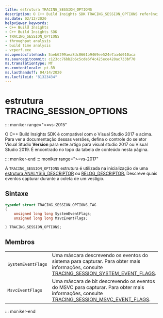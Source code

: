 ```yaml
---
title: estrutura TRACING_SESSION_OPTIONS
description: O C++ Build Insights SDK TRACING_SESSION_OPTIONS referência de estrutura.
ms.date: 02/12/2020
helpviewer_keywords:
- C++ Build Insights
- C++ Build Insights SDK
- TRACING_SESSION_OPTIONS
- throughput analysis
- build time analysis
- vcperf.exe
ms.openlocfilehash: 5aeb6299aea8dc0661b9469ee524e7aa4d010aca
ms.sourcegitcommit: c123cc76bb2b6c5cde6f4c425ece420ac733bf70
ms.translationtype: MT
ms.contentlocale: pt-BR
ms.lasthandoff: 04/14/2020
ms.locfileid: "81323434"
---
```

# <a name="tracing_session_options-structure"></a>estrutura TRACING_SESSION_OPTIONS

::: moniker range="<=vs-2015"

O C++ Build Insights SDK é compatível com o Visual Studio 2017 e acima. Para ver a documentação dessas versões, defina o controle do seletor Visual Studio **Version** para este artigo para visual studio 2017 ou Visual Studio 2019. É encontrado no topo da tabela de conteúdo nesta página.

::: moniker-end
::: moniker range=">=vs-2017"

A `TRACING_SESSION_OPTIONS` estrutura é utilizada na inicialização de uma [estrutura ANALYSIS_DESCRIPTOR](analysis-descriptor-struct.md) ou [RELOG_DESCRIPTOR.](relog-descriptor-struct.md) Descreve quais eventos capturar durante a coleta de um vestígio.

## <a name="syntax"></a>Sintaxe

```cpp
typedef struct TRACING_SESSION_OPTIONS_TAG
{
    unsigned long long SystemEventFlags;
    unsigned long long MsvcEventFlags;

} TRACING_SESSION_OPTIONS;
```

## <a name="members"></a>Membros

|  |  |
|--|--|
| `SystemEventFlags` | Uma máscara descrevendo os eventos do sistema para capturar. Para obter mais informações, consulte [TRACING_SESSION_SYSTEM_EVENT_FLAGS](tracing-session-system-event-flags-constants.md). |
| `MsvcEventFlags` | Uma máscara de bit descrevendo os eventos do MSVC para capturar. Para obter mais informações, consulte [TRACING_SESSION_MSVC_EVENT_FLAGS](tracing-session-msvc-event-flags-constants.md). |

::: moniker-end
